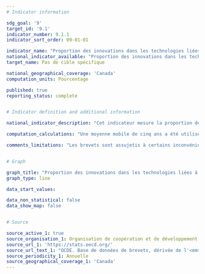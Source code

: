 ```yaml
---
# Indicator information

sdg_goal: '9'
target_id: '9.1'
indicator_number: 9.1.1
indicator_sort_order: 09-01-01

indicator_name: "Proportion des innovations dans les technologies liées à l’environnement"
national_indicator_available: "Proportion des innovations dans les technologies liées à l’environnement"
target_name: Pas de cible spécifique

national_geographical_coverage: 'Canada'
computation_units: Pourcentage

published: true
reporting_status: complete


# Indicator definition and additional information

national_indicator_description: "Cet indicateur mesure la proportion de brevets dans les technologies liées à l’environnement par rapport au nombre total de brevets."

computation_calculations: "Une moyenne mobile de cinq ans a été utilisée pour amoindrir l'impact des élections et des politiques qui auraient pu influencer les données d'une année spécifique."

comments_limitations: "Les brevets sont assujetis à certains inconvénients: la valeur des brevets est très dispersée : de nombreux brevets ne donnent lieu à aucune application industrielle (et sont par conséquent de peu de valeur pour la société) tandis qu'un petit nombre de brevets ont une valeur substantielle; de nombreuses inventions ne sont pas brevetées:  soit elles ne sont pas brevetables, soit les inventeurs décident d'employer une autre forme de protection (comme le secret, etc.); la propension à breveter est sensible aux pays et aux types d'industrie; différentes règlementations en matière de brevets rendent les comparaisons entre pays délicates; et les modifications des lois sur les brevets rendent difficiles les analyses temporelles. ([<em>OECD Stat</em>](https://stats.oecd.org/))"


# Graph

graph_title: "Proportion des innovations dans les technologies liées à l’environnement"
graph_type: line

data_start_values:

data_non_statistical: false
data_show_map: false


# Source

source_active_1: true
source_organisation_1: Organisation de coopération et de développement économiques
source_url_1: 'https://stats.oecd.org/'
source_url_text_1: "OCDE. Base de données de brevets, dérivée de l'<em>OEB Worldwide Patent Statistical Database</em>"
source_periodicity_1: Annuelle
source_geographical_coverage_1: 'Canada'
---
```

